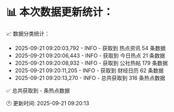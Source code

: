 📊 本次数据更新统计：
==========================

📈 数据分类统计：
- 2025-09-21 09:20:03,792 - INFO - 获取到 热点资讯 54 条数据
- 2025-09-21 09:20:06,443 - INFO - 获取到 今日热点 21 条数据
- 2025-09-21 09:20:08,932 - INFO - 获取到 公社热帖 179 条数据
- 2025-09-21 09:20:11,205 - INFO - 获取到 财经日历 62 条数据
- 2025-09-21 09:20:13,270 - INFO - 总共获取到 316 条热点数据

✅ 总共获取到 - 条热点数据

🕐 更新时间: 2025-09-21 09:20:13
